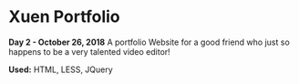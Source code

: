 # Xuen Portfolio

**Day 2 - October 26, 2018**
A portfolio Website for a good friend who just so happens to be a very talented video editor!

**Used:** HTML, LESS, JQuery
